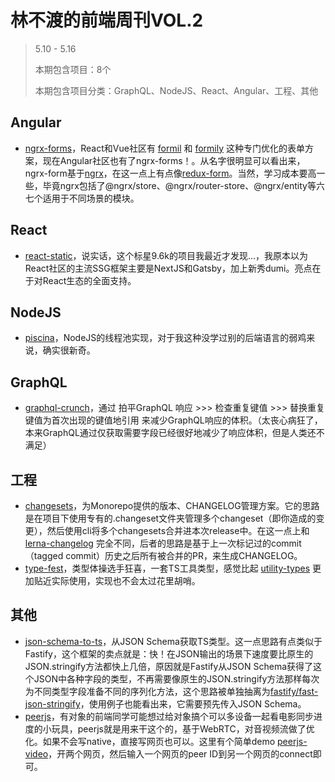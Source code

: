 # 林不渡的前端周刊VOL.2

> 5.10 - 5.16
>
> 本期包含项目：8个
>
> 本期包含项目分类：GraphQL、NodeJS、React、Angular、工程、其他

## Angular

- [ngrx-forms](https://github.com/MrWolfZ/ngrx-forms)，React和Vue社区有 [formil](https://github.com/formik/formik) 和 [formily](https://github.com/alibaba/formily) 这种专门优化的表单方案，现在Angular社区也有了ngrx-forms！。从名字很明显可以看出来，ngrx-form基于[ngrx](https://ngrx.io/)，在这一点上有点像[redux-form](https://github.com/redux-form/redux-form)。当然，学习成本要高一些，毕竟ngrx包括了@ngrx/store、@ngrx/router-store、@ngrx/entity等六七个适用于不同场景的模块。



## React

- [react-static](https://github.com/react-static/react-static)，说实话，这个标星9.6k的项目我最近才发现...，我原本以为React社区的主流SSG框架主要是NextJS和Gatsby，加上新秀dumi。亮点在于对React生态的全面支持。



## NodeJS

- [piscina](https://github.com/piscinajs/piscina)，NodeJS的线程池实现，对于我这种没学过别的后端语言的弱鸡来说，确实很新奇。



## GraphQL

- [graphql-crunch](https://github.com/banterfm/graphql-crunch)，通过 拍平GraphQL 响应 >>> 检查重复键值 >>> 替换重复键值为首次出现的键值地引用 来减少GraphQL响应的体积。（太丧心病狂了，本来GraphQL通过仅获取需要字段已经很好地减少了响应体积，但是人类还不满足）



## 工程

- [changesets](https://github.com/atlassian/changesets)，为Monorepo提供的版本、CHANGELOG管理方案。它的思路是在项目下使用专有的.changeset文件夹管理多个changeset（即你造成的变更），然后使用cli将多个changesets合并进本次release中。在这一点上和 [lerna-changelog](https://github.com/lerna/lerna-changelog) 完全不同，后者的思路是基于上一次标记过的commit（tagged commit）历史之后所有被合并的PR，来生成CHANGELOG。
- [type-fest](https://github.com/sindresorhus/type-fest)，类型体操选手狂喜，一套TS工具类型，感觉比起 [utility-types](https://github.com/piotrwitek/utility-types) 更加贴近实际使用，实现也不会太过花里胡哨。



## 其他

- [json-schema-to-ts](https://github.com/ThomasAribart/json-schema-to-ts)，从JSON Schema获取TS类型。这一点思路有点类似于Fastify，这个框架的卖点就是：快！在JSON输出的场景下速度要比原生的JSON.stringify方法都快上几倍，原因就是Fastify从JSON Schema获得了这个JSON中各种字段的类型，不再需要像原生的JSON.stringify方法那样每次为不同类型字段准备不同的序列化方法，这个思路被单独抽离为[fastify/fast-json-stringify](https://github.com/fastify/fast-json-stringify)，使用例子也能看出来，它需要预先传入JSON Schema。
- [peerjs](https://github.com/peers/peerjs)，有对象的前端同学可能想过给对象搞个可以多设备一起看电影同步进度的小玩具，peerjs就是用来干这个的，基于WebRTC，对音视频流做了优化。如果不会写native，直接写网页也可以。这里有个简单demo [peerjs-video](https://peerjs-video.glitch.me/)，开两个网页，然后输入一个网页的peer ID到另一个网页的connect即可。